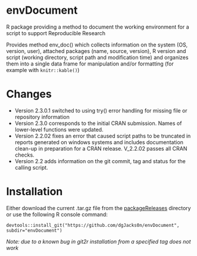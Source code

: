 # envDocument
R package providing a method to document the working environment for a script to support Reproducible Research

Provides method env_doc() which collects information on the system (OS, version, user), attached packages (name, source, version), 
R version and script (working directory, script path and modification time) and organizes them into a single data frame for manipulation
and/or formatting (for example with `knitr::kable()`)

# Changes

+ Version 2.3.0.1 switched to using try() error handling for missing file or repository information
+ Version 2.3.0 corresponds to the initial CRAN submission. Names of lower-level functions were updated.
+ Version 2.2.02 fixes an error that caused script paths to be truncated in reports generated on windows systems and includes documentation clean-up in preparation for a CRAN release. V_2.2.02 passes all CRAN checks. 
+ Version 2.2 adds information on the git commit, tag and status for the calling script. 


# Installation
Either download the current .tar.gz file from the [packageReleases](packageReleases) directory or use the following R console command:  

```
devtools::install_git("https://github.com/dgJacks0n/envDocument", subdir="envDocument") 
```

*Note: due to a known bug in git2r installation from a specified tag does not work*  


